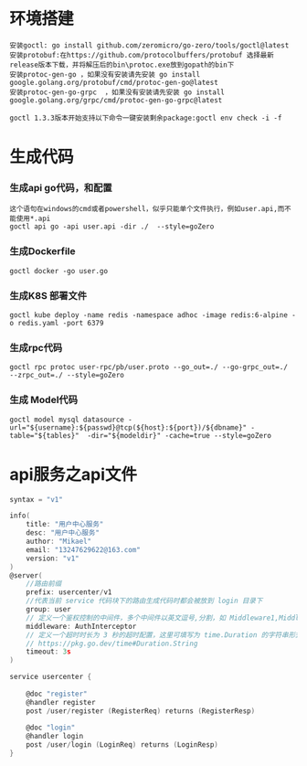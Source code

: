 # 环境搭建
    安装goctl: go install github.com/zeromicro/go-zero/tools/goctl@latest
    安装protobuf:在https://github.com/protocolbuffers/protobuf 选择最新release版本下载，并将解压后的bin\protoc.exe放到gopath的bin下
    安装protoc-gen-go ，如果没有安装请先安装 go install google.golang.org/protobuf/cmd/protoc-gen-go@latest
    安装protoc-gen-go-grpc  ，如果没有安装请先安装 go install google.golang.org/grpc/cmd/protoc-gen-go-grpc@latest

    goctl 1.3.3版本开始支持以下命令一键安装剩余package:goctl env check -i -f

# 生成代码
### 生成api go代码，和配置
    这个语句在windows的cmd或者powershell，似乎只能单个文件执行，例如user.api,而不能使用*.api
    goctl api go -api user.api -dir ./  --style=goZero

### 生成Dockerfile
    goctl docker -go user.go
### 生成K8S 部署文件
    goctl kube deploy -name redis -namespace adhoc -image redis:6-alpine -o redis.yaml -port 6379

### 生成rpc代码
    goctl rpc protoc user-rpc/pb/user.proto --go_out=./ --go-grpc_out=./  --zrpc_out=./ --style=goZero 

### 生成 Model代码
    goctl model mysql datasource -url="${username}:${passwd}@tcp(${host}:${port})/${dbname}" -table="${tables}"  -dir="${modeldir}" -cache=true --style=goZero

# api服务之api文件
```go
syntax = "v1"

info(
	title: "用户中心服务"
	desc: "用户中心服务"
	author: "Mikael"
	email: "13247629622@163.com"
	version: "v1"
)
@server(
    //路由前缀
	prefix: usercenter/v1
    //代表当前 service 代码块下的路由生成代码时都会被放到 login 目录下
	group: user
    // 定义一个鉴权控制的中间件，多个中间件以英文逗号,分割，如 Middleware1,Middleware2,中间件按声明顺序执行
    middleware: AuthInterceptor
    // 定义一个超时时长为 3 秒的超时配置，这里可填写为 time.Duration 的字符串形式，详情可参考 
    // https://pkg.go.dev/time#Duration.String
    timeout: 3s
)

service usercenter {
	
	@doc "register"
	@handler register
	post /user/register (RegisterReq) returns (RegisterResp)
	
	@doc "login"
	@handler login
	post /user/login (LoginReq) returns (LoginResp)
}


```
